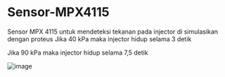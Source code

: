 # Sensor-MPX4115
Sensor MPX 4115 untuk mendeteksi tekanan pada injector di simulasikan dengan proteus
Jika 40 kPa maka injector hidup selama 3 detik

Jika 90 kPa maka injector hidup selama 7,5 detik

![image](https://user-images.githubusercontent.com/124345005/235420941-da555025-f2a7-4129-8d81-18c0291e7e54.png)
